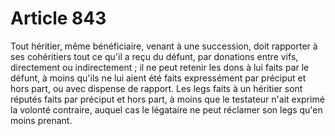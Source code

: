 # Article 843

Tout héritier, même bénéficiaire, venant à une succession, doit rapporter à ses cohéritiers tout ce qu'il a reçu du défunt, par donations entre vifs, directement ou indirectement ; il ne peut retenir les dons à lui faits par le défunt, à moins qu'ils ne lui aient été faits expressément par préciput et hors part, ou avec dispense de rapport.   Les legs faits à un héritier sont réputés faits par préciput et hors part, à moins que le testateur n'ait exprimé la volonté contraire, auquel cas le légataire ne peut réclamer son legs qu'en moins prenant.